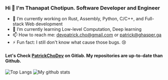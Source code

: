 ### Hi 👋 I'm Thanapat Chotipun. Software Developer and Engineer

- 🔭 I’m currently working on Rust, Assembly, Python, C/C++, and Full-stack Web development
- 🌱 I’m currently learning Low-level Computation, Deep learning
- 📫 How to reach me: [devpatrick.cho@gmail.com](mailto:devpatrick.cho@gmail.com) or [patrick@ghasper.ga](mailto:patrick@ghasper.ga)
- ⚡ Fun fact: I still don't know what cause those bugs. :cry:

#### Let's Check [PatrickChoDev](https://gitlab.com/PatrickChoDev) on Gitlab. My repositories are up-to-date than Github.


<!-- ![PatrickChoDev's wakatime stats](https://github-readme-stats.vercel.app/api/wakatime?username=PatrickChoDev) -->
![Top Langs](https://github-readme-stats.vercel.app/api/top-langs/?username=PatrickChoDev&theme=github_dark&layout=compact)
![My github stats](https://github-readme-stats.vercel.app/api?username=PatrickChoDev&show_icons=true&theme=github_dark&line_height=20)

